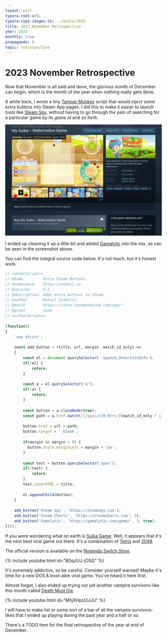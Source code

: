 ```yaml
---
layout: post
typora-root-url: ..
typora-copy-images-to: ../media/2023
title: 2023 November Retrospective
year: 2023
monthly: true
propaganda: 0
topic: retrospective
---
```

2023 November Retrospective
==========================
Now that November is all said and done, the glorious month of December can begin, which is the month of the year when nothing really gets done.

A while back, I wrote a tiny [Tamper Monkey][tampermonkey] script that would *inject* some extra buttons into Steam App pages. I did this to make it easier to launch tools like [Steam Spy][steamspy], without having to go through the pain of searching for a particular game by its *game id* and so forth.

![suika](/media/2023/suika.png)

I ended up cleaning it up a little bit and added [Gamalytic][gamalytic] into the mix, as can be seen in the screenshot above.

You can find the integral source code below. It's not much, but it's honest work.

```js
// ==UserScript==
// @name         Extra Steam Buttons
// @namespace    https://mihail.co
// @version      0.2
// @description  Adds extra buttons to Steam.
// @author       Mihail Szabolcs
// @match        https://store.steampowered.com/app/*
// @grant        none
// ==/UserScript==

(function()
{
    'use strict';

    const add_button = (title, url, margin, match_id_only) =>
    {
        const el = document.querySelector('.apphub_OtherSiteInfo');
        if(!el) {
            return;
        }

        const a = el.querySelector('a');
        if(!a) {
            return;
        }

        const button = a.cloneNode(true);
        const path = a.href.match(/\/app\/([0-9]+)/)[match_id_only ? 1 : 0];

        button.href = url + path;
        button.target = '_blank';

        if(margin && margin > 0) {
          button.style.marginLeft = margin + 'px';
        }

        const text = button.querySelector('span');
        if(!text) {
            return;
        }
        text.innerHTML = title;

        el.appendChild(button);
    }

    add_button('Steam Spy', 'https://steamspy.com');
    add_button('Steam Charts', 'https://steamcharts.com', 3);
    add_button('Gamalytic', 'https://gamalytic.com/game/', 3, true);
})();
```

If you were wondering what on earth is [Suika Game][suikagame]. Well, it appears that it's the next best viral game out there. It's a combination of [Tetris][tetris] and [2048][2048].

The official version is available on the [Nintendo Switch Store][suikagamenintendostore].

{% include youtube.html id="BDqJUJ-jOSQ" %}

It's extremely addictive, so be careful. Consider yourself warned! Maybe it's time for a new DOS & boot-able viral game. You've heard it here first.

Almost forgot, I also ended up trying out yet another vampire survivors-like this month called [Death Must Die][deathmustdie].

{% include youtube.html id="MhjXHpU2JJU" %}

I will have to make list or some sort of a top of all the vampire survivors-likes that I ended up playing during the past year and a half or so.

There's a TODO item for the final retrospective of the year at end of December.

[suikagame]: https://en.wikipedia.org/wiki/Suika_Game
[suikagamenintendostore]: https://www.nintendo.com/us/store/products/suika-game-switch/
[gamalytic]: https://gamalytic.com
[deathmustdie]: https://store.steampowered.com/app/2334730/Death_Must_Die/
[tetris]:https://en.wikipedia.org/wiki/Tetris
[2048]:https://en.wikipedia.org/wiki/2048_(video_game)
[tampermonkey]: https://www.tampermonkey.net/
[steamspy]: https://steamspy.com/

